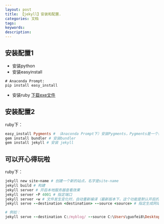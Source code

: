```yaml
---
layout: post
title: 【jekyll】安装和配置.
categories: 文档
tags:
keywords:
description:
---
```



## 安装配置1
- 安装python
- 安装easyinstall  
```
# Anaconda Prompt:
pip install easy_install
```
- 安装ruby [下载exe文件](https://rubyinstaller.org/downloads/)


## 安装配置2
ruby下：
```ruby
easy_install Pygments # （Anaconda Prompt下）安装Pygments，Pygments是一个语法高亮插件
gem install bundler # 安装bundler
gem install jekyll # 安装 jekyll
```

## 可以开心得玩啦
ruby下：
```ruby
jekyll new site-name # 创建一个新的站点，名字是site-name
jekyll build # 构建
jekyll server # 开启本地服务器查看效果
jekyll server -P 4001 # 指定端口
jekyll server -w # 文件发生变化时，自动重新编译（最新版本下，这个功能是默认开启的）
jekyll serve --destination <destination> --source <source> # 指定生成网站的文件夹，指定读取jekyll的文件夹

# 例如：
jekyll serve --destination C:/myblog/ --source C:\Users\guofei8\Desktop\git\GitHub\guofei9987.github.io
```
